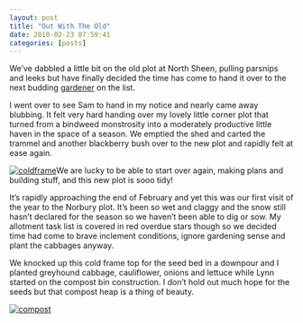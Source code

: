 ```yaml
---
layout: post
title: "Out With The Old"
date: 2010-02-23 07:59:41
categories: [posts]
---
```


We’ve dabbled a little bit on the old plot at North Sheen, pulling parsnips and leeks but have finally decided the time has come to hand it over to the next budding [gardener](http://www.myhammer.co.uk/db/Gardeners,-Landscapers/-/uk/) on the list.

I went over to see Sam to hand in my notice and nearly came away blubbing. It felt very hard handing over my lovely little corner plot that turned from a bindweed monstrosity into a moderately productive little haven in the space of a season. We emptied the shed and carted the trammel and another blackberry bush over to the new plot and rapidly felt at ease again.

[![coldframe](http://whatapalaver.co.uk/wp-content/uploads/2010/02/coldframe-225x300.jpg)](http://whatapalaver.co.uk/wp-content/uploads/2010/02/coldframe.jpg)We are lucky to be able to start over again, making plans and building stuff, and this new plot is sooo tidy!

It’s rapidly approaching the end of February and yet this was our first visit of the year to the Norbury plot. It’s been so wet and claggy and the snow still hasn’t declared for the season so we haven’t been able to dig or sow. My allotment task list is covered in red overdue stars though so we decided time had come to brave inclement conditions, ignore gardening sense and plant the cabbages anyway.

We knocked up this cold frame top for the seed bed in a downpour and I planted greyhound cabbage, cauliflower, onions and lettuce while Lynn started on the compost bin construction. I don’t hold out much hope for the seeds but that compost heap is a thing of beauty.

[![compost](http://whatapalaver.co.uk/wp-content/uploads/2010/02/compostbin-225x300.jpg)](http://whatapalaver.co.uk/wp-content/uploads/2010/02/compostbin.jpg)
